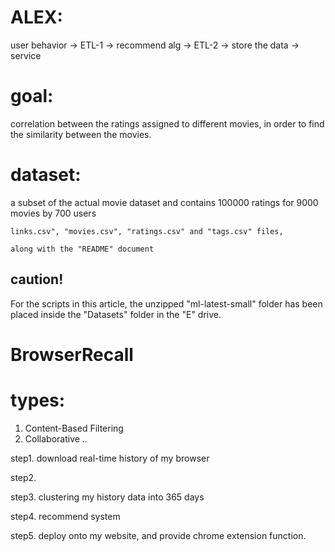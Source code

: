 
# ALEX:
user behavior -> ETL-1 -> recommend alg -> ETL-2 
-> store the data -> service

# goal:
correlation between the ratings assigned to different movies, in order to find the similarity between the movies.

# dataset:
a subset of the actual movie dataset and
contains 100000 ratings for 9000 movies by 700 users

```
links.csv", "movies.csv", "ratings.csv" and "tags.csv" files, 

along with the "README" document
```

## caution!
For the scripts in this article, the unzipped "ml-latest-small" folder has been placed inside the "Datasets" folder in the "E" drive.


# BrowserRecall

# types:
1. Content-Based Filtering
2. Collaborative ..



step1. download real-time history of my browser

step2. 

step3. clustering my history data into 365 days

step4. recommend system

step5. deploy onto my website, and provide chrome extension function.

# 
